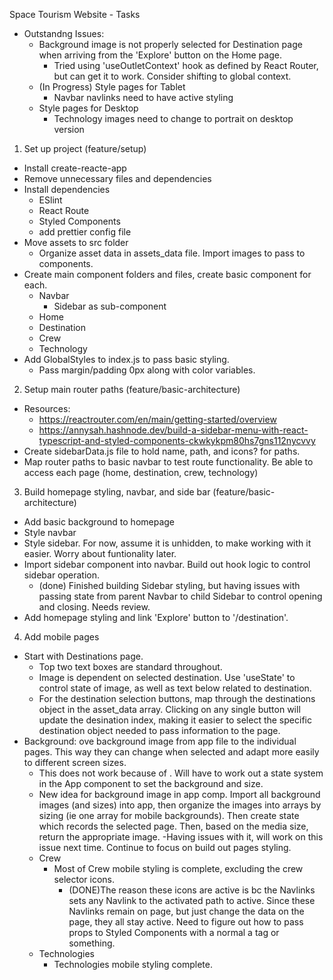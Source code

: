 Space Tourism Website - Tasks

- Outstandng Issues:
  - Background image is not properly selected for Destination page when arriving from the 'Explore' button on the Home page.
    - Tried using 'useOutletContext' hook as defined by React Router, but can get it to work. Consider shifting to global context.
  - (In Progress) Style pages for Tablet
    - Navbar navlinks need to have active styling
  - Style pages for Desktop
    - Technology images need to change to portrait on desktop version

1. Set up project (feature/setup)

- Install create-reacte-app
- Remove unnecessary files and dependencies
- Install dependencies
  - ESlint
  - React Route
  - Styled Components
  - add prettier config file
- Move assets to src folder
  - Organize asset data in assets_data file. Import images to pass to components.
- Create main component folders and files, create basic component for each.
  - Navbar
    - Sidebar as sub-component
  - Home
  - Destination
  - Crew
  - Technology
- Add GlobalStyles to index.js to pass basic styling.
  - Pass margin/padding 0px along with color variables.

2. Setup main router paths (feature/basic-architecture)

- Resources:
  - https://reactrouter.com/en/main/getting-started/overview
  - https://annysah.hashnode.dev/build-a-sidebar-menu-with-react-typescript-and-styled-components-ckwkykpm80hs7gns112nycvvy
- Create sidebarData.js file to hold name, path, and icons? for paths.
- Map router paths to basic navbar to test route functionality. Be able to access each page (home, destination, crew, technology)

3. Build homepage styling, navbar, and side bar (feature/basic-architecture)

- Add basic background to homepage
- Style navbar
- Style sidebar. For now, assume it is unhidden, to make working with it easier. Worry about funtionality later.
- Import sidebar component into navbar. Build out hook logic to control sidebar operation.
  - (done) Finished building Sidebar styling, but having issues with passing state from parent Navbar to child Sidebar to control opening and closing. Needs review.
- Add homepage styling and link 'Explore' button to '/destination'.

4. Add mobile pages

- Start with Destinations page.
  - Top two text boxes are standard throughout.
  - Image is dependent on selected destination. Use 'useState' to control state of image, as well as text below related to destination.
  - For the destination selection buttons, map through the destinations object in the asset_data array. Clicking on any single button will update the desination index, making it easier to select the specific destination object needed to pass information to the page.
- Background: ove background image from app file to the individual pages. This way they can change when selected and adapt more easily to different screen sizes.
  - This does not work because of <Outlet>. Will have to work out a state system in the App component to set the background and size.
  - New idea for background image in app comp. Import all background images (and sizes) into app, then organize the images into arrays by sizing (ie one array for mobile backgrounds). Then create state which records the selected page. Then, based on the media size, return the appropriate image.
    -Having issues with it, will work on this issue next time. Continue to focus on build out pages styling.
  - Crew
    - Most of Crew mobile styling is complete, excluding the crew selector icons.
      - (DONE)The reason these icons are active is bc the Navlinks sets any Navlink to the activated path to active. Since these Navlinks remain on page, but just change the data on the page, they all stay active. Need to figure out how to pass props to Styled Components with a normal a tag or something.
  - Technologies
    - Technologies mobile styling complete.
